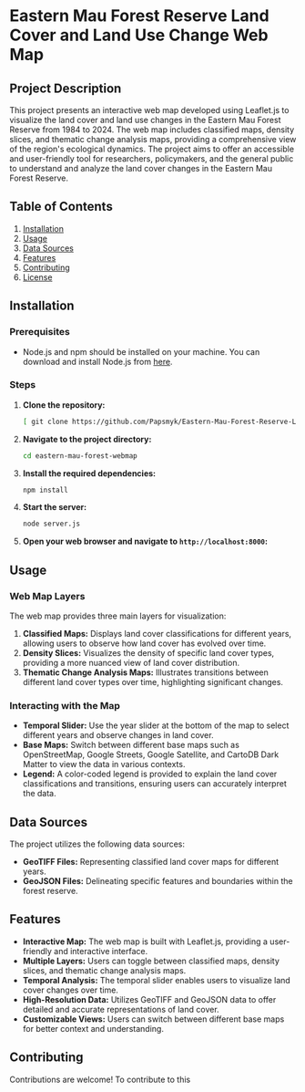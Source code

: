 # Eastern Mau Forest Reserve Land Cover and Land Use Change Web Map

## Project Description
This project presents an interactive web map developed using Leaflet.js to visualize the land cover and land use changes in the Eastern Mau Forest Reserve from 1984 to 2024. The web map includes classified maps, density slices, and thematic change analysis maps, providing a comprehensive view of the region's ecological dynamics. The project aims to offer an accessible and user-friendly tool for researchers, policymakers, and the general public to understand and analyze the land cover changes in the Eastern Mau Forest Reserve.

## Table of Contents
1. [Installation](#installation)
2. [Usage](#usage)
3. [Data Sources](#data-sources)
4. [Features](#features)
5. [Contributing](#contributing)
6. [License](#license)

## Installation

### Prerequisites
- Node.js and npm should be installed on your machine. You can download and install Node.js from [here](https://nodejs.org/).

### Steps
1. **Clone the repository:**
    ```sh
   [ git clone https://github.com/Papsmyk/Eastern-Mau-Forest-Reserve-Land-Cover-and-Land-Use-Change-Web-Map.git
    ```

2. **Navigate to the project directory:**
    ```sh
    cd eastern-mau-forest-webmap
    ```

3. **Install the required dependencies:**
    ```sh
    npm install
    ```

4. **Start the server:**
    ```sh
    node server.js
    ```

5. **Open your web browser and navigate to `http://localhost:8000`:**

## Usage

### Web Map Layers
The web map provides three main layers for visualization:
1. **Classified Maps:** Displays land cover classifications for different years, allowing users to observe how land cover has evolved over time.
2. **Density Slices:** Visualizes the density of specific land cover types, providing a more nuanced view of land cover distribution.
3. **Thematic Change Analysis Maps:** Illustrates transitions between different land cover types over time, highlighting significant changes.

### Interacting with the Map
- **Temporal Slider:** Use the year slider at the bottom of the map to select different years and observe changes in land cover.
- **Base Maps:** Switch between different base maps such as OpenStreetMap, Google Streets, Google Satellite, and CartoDB Dark Matter to view the data in various contexts.
- **Legend:** A color-coded legend is provided to explain the land cover classifications and transitions, ensuring users can accurately interpret the data.

## Data Sources
The project utilizes the following data sources:
- **GeoTIFF Files:** Representing classified land cover maps for different years.
- **GeoJSON Files:** Delineating specific features and boundaries within the forest reserve.

## Features
- **Interactive Map:** The web map is built with Leaflet.js, providing a user-friendly and interactive interface.
- **Multiple Layers:** Users can toggle between classified maps, density slices, and thematic change analysis maps.
- **Temporal Analysis:** The temporal slider enables users to visualize land cover changes over time.
- **High-Resolution Data:** Utilizes GeoTIFF and GeoJSON data to offer detailed and accurate representations of land cover.
- **Customizable Views:** Users can switch between different base maps for better context and understanding.

## Contributing
Contributions are welcome! To contribute to this

